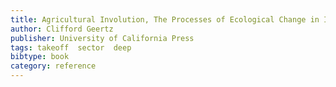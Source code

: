 ```yaml
---
title: Agricultural Involution, The Processes of Ecological Change in Indonesia
author: Clifford Geertz
publisher: University of California Press
tags: takeoff  sector  deep
bibtype: book
category: reference
---
```

